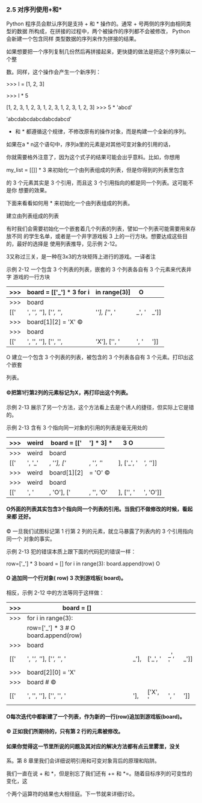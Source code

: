 
### 2.5 对序列使用+和*

Python 程序员会默认序列是支持 + 和 * 操作的。通常 + 号两侧的序列由相同类型的数据 所构成，在拼接的过程中，两个被操作的序列都不会被修改， Python 会新建一个包含同样 类型数据的序列来作为拼接的结果。

如果想要把一个序列复制几份然后再拼接起来，更快捷的做法是把这个序列乘以一个整

数。同样，这个操作会产生一个新序列：

\>>> l = [1, 2, 3]

\>>> l * 5

[1, 2, 3, 1, 2, 3, 1, 2, 3, 1, 2, 3, 1, 2, 3] >>> 5 * 'abcd'

'abcdabcdabcdabcdabcd'

+ 和 * 都遵循这个规律，不修改原有的操作对象，而是构建一个全新的序列。

如果在a * n这个语句中，序列a里的元素是对其他可变对象的引用的话，

你就需要格外注意了，因为这个式子的结果可能会出乎意料。比如，你想用

my_list = [[]] * 3 来初始化一个由列表组成的列表，但是你得到的列表里包含

的 3 个元素其实是 3 个引用，而且这 3 个引用指向的都是同一个列表。这可能不是你 想要的效果。

下面来看看如何用 * 来初始化一个由列表组成的列表。

建立由列表组成的列表

有时我们会需要初始化一个嵌套着几个列表的列表，譬如一个列表可能需要用来存放不同 的学生名单，或者是一个井字游戏板 3 上的一行方块。想要达成这些目的，最好的选择是 使用列表推导，见示例 2-12。

3又称过三关，是一种在3x3的方块矩阵上进行的游戏。一译者注

示例 2-12 一个包含 3 个列表的列表，嵌套的 3 个列表各自有 3 个元素来代表井字 游戏的一行方块

| >>>  | board = [['_'] * 3 for i | in range(3)]  | O     |      |
| ---- | ------------------------ | ------------- | ----- | ---- |
| >>>  | board                    |               |       |      |
| [['  | ', '_', '_'], ['_', '_', | '_'], ['_', ' | _', ' | _']] |
| >>>  | board[1][2] = 'X' ©      |               |       |      |
| >>>  | board                    |               |       |      |
| [['  | ', '', ''], ['', '',     | 'X'], ['', '  | ', '  | ']]  |

O 建立一个包含 3 个列表的列表，被包含的 3 个列表各自有 3 个元素。打印出这个嵌套

列表。

#### ©把第1行第2列的元素标记为X，再打印出这个列表。

示例 2-13 展示了另一个方法，这个方法看上去是个诱人的捷径，但实际上它是错的。

示例 2-13 含有 3 个指向同一对象的引用的列表是毫无用处的

| >>>  | weird  | board = [[' | '] * 3] *  | 3 O        |           |
| ---- | ------ | ----------- | ---------- | ---------- | --------- |
| >>>  | weird  | board       |            |            |           |
| [['  | ', '_' | , '_'], ['_ | , '_', '_' | ], ['_', ' | _', '_']] |
| >>>  | weird  | board[1][2] | = 'O' ©    |            |           |
| >>>  | weird  | board       |            |            |           |
| [['  | ', '   | , 'O'], ['  | , '', 'O'  | ], ['', '  | ', 'O']]  |

#### O外面的列表其实包含3个指向同一个列表的引用。当我们不做修改的时候，看起来都 还好。

© 一旦我们试图标记第 1 行第 2 列的元素，就立马暴露了列表内的 3 个引用指向同一个 对象的事实。

示例 2-13 犯的错误本质上跟下面的代码犯的错误一样：

row=['_'] * 3 board = [] for i in range(3): board.append(row) O

#### O 追加同一个行对象( row) 3 次到游戏板( board)。

相反，示例 2-12 中的方法等同于这样做：

| >>>  | board = []                          |      |         |       |      |
| ---- | ----------------------------------- | ---- | ------- | ----- | ---- |
| >>>  | for i in range(3):                  |      |         |       |      |
|      | row=['_'] * 3 # O board.append(row) |      |         |       |      |
| >>>  | board                               |      |         |       |      |
| [['  | ', '_', '_'], ['_', '_', '          | _'], | ['_', ' | _', ' | _']] |
| >>>  | board[2][0] = 'X'                   |      |         |       |      |
| >>>  | board # ©                           |      |         |       |      |
| [['  | ', '', ''], ['', '', '              | '],  | ['X', ' | ', '  | ']]  |

#### O每次迭代中都新建了一个列表，作为新的一行(row)追加到游戏板(board)。

#### © 正如我们所期待的，只有第 2 行的元素被修改。

#### 如果你觉得这一节里所说的问题及其对应的解决方法都有点云里雾里，没关

系。第 8 章里我们会详细说明引用和可变对象背后的原理和陷阱。

我们一直在说 + 和 *，但是别忘了我们还有 += 和 *=。随着目标序列的可变性的变化，这

个两个运算符的结果也大相径庭。下一节就来详细讨论。
